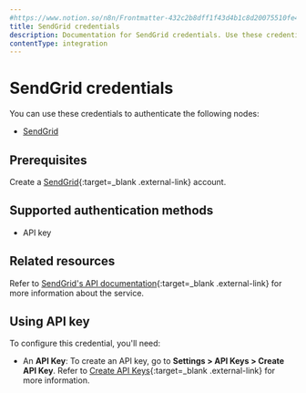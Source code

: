 ```yaml
---
#https://www.notion.so/n8n/Frontmatter-432c2b8dff1f43d4b1c8d20075510fe4
title: SendGrid credentials
description: Documentation for SendGrid credentials. Use these credentials to authenticate SendGrid in n8n, a workflow automation platform.
contentType: integration
---
```


# SendGrid credentials

You can use these credentials to authenticate the following nodes:

- [SendGrid](/integrations/builtin/app-nodes/n8n-nodes-base.sendgrid/)


## Prerequisites

Create a [SendGrid](https://sendgrid.com){:target=_blank .external-link} account.

## Supported authentication methods

- API key

## Related resources

Refer to [SendGrid's API documentation](https://www.twilio.com/docs/sendgrid/api-reference){:target=_blank .external-link} for more information about the service.

## Using API key

To configure this credential, you'll need:

- An **API Key**: To create an API key, go to **Settings > API Keys > Create API Key**. Refer to [Create API Keys](https://www.twilio.com/docs/sendgrid/api-reference/api-keys/create-api-keys){:target=_blank .external-link} for more information.

